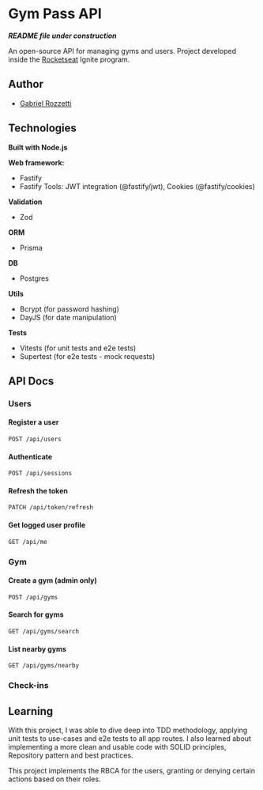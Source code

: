 # Gym Pass API

**_README file under construction_**

An open-source API for managing gyms and users. Project developed inside the [Rocketseat](https://github.com/Rocketseat) Ignite program.

## Author

- [Gabriel Rozzetti](https://github.com/rozzettimatheus)

## Technologies

**Built with Node.js**

**Web framework:**

- Fastify
- Fastify Tools: JWT integration (@fastify/jwt), Cookies (@fastify/cookies)

**Validation**

- Zod

**ORM**

- Prisma

**DB**

- Postgres

**Utils**

- Bcrypt (for password hashing)
- DayJS (for date manipulation)

**Tests**

- Vitests (for unit tests and e2e tests)
- Supertest (for e2e tests - mock requests)

## API Docs

### Users

#### Register a user

`POST /api/users`

#### Authenticate

`POST /api/sessions`

#### Refresh the token

`PATCH /api/token/refresh`

#### Get logged user profile

`GET /api/me`

### Gym

#### Create a gym (admin only)

`POST /api/gyms`

#### Search for gyms

`GET /api/gyms/search`

#### List nearby gyms

`GET /api/gyms/nearby`

### Check-ins

## Learning

With this project, I was able to dive deep into TDD methodology, applying unit tests to use-cases and e2e tests to all app routes. I also learned about implementing a more clean and usable code with SOLID principles, Repository pattern and best practices.

This project implements the RBCA for the users, granting or denying certain actions based on their roles.

